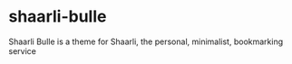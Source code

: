 # shaarli-bulle
Shaarli Bulle is a theme for Shaarli, the personal, minimalist, bookmarking service
